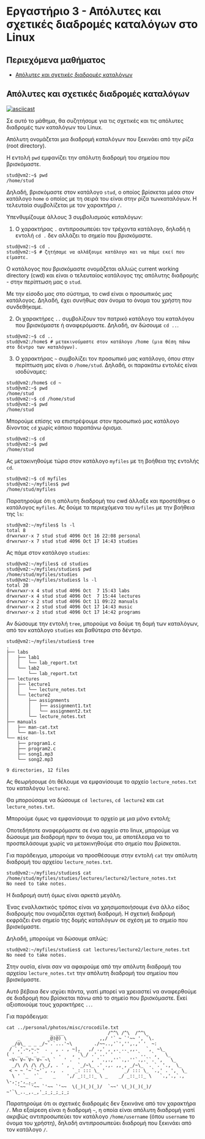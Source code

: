 # Εργαστήριο 3 - Απόλυτες και σχετικές διαδρομές καταλόγων στο Linux

## Περιεχόμενα μαθήματος

- [Απόλυτες και σχετικές διαδρομές καταλόγων](#απόλυτες-και-σχετικές-διαδρομές-καταλόγων)

## Απόλυτες και σχετικές διαδρομές καταλόγων
[![asciicast](https://asciinema.org/a/tLXhzq4JpU8lo5EbPHswiDv8v.svg)](https://asciinema.org/a/tLXhzq4JpU8lo5EbPHswiDv8v)

Σε αυτό το μάθημα, θα συζητήσομε για τις σχετικές και τις απόλυτες διαδρομές των καταλόγων του Linux.

Απόλυτη ονομάζεται μια διαδρομή καταλόγων που ξεκινάει από την ρίζα (root directory).

Η εντολή `pwd` εμφανίζει την απόλυτη διαδρομή του σημείου που βρισκόμαστε.

```console
stud@vm2:~$ pwd
/home/stud
```

Δηλαδή, βρισκόμαστε στον κατάλογο `stud`, o οποίος βρίσκεται μέσα στον κατάλογο `home` ο οποίος με τη σειρά του είναι στην ρίζα τωνκαταλόγων. Η τελευταία συμβολίζεται με τον χαρακτήρα `/`.

Υπενθυμίζουμε άλλους 3 συμβολισμούς καταλόγων:
1) Ο χαρακτήρας `.` αντιπροσωπεύει τον τρέχοντα κατάλογο, δηλαδή η εντολή `cd .` δεν αλλάζει το σημείο που βρισκόμαστε.

```console
stud@vm2:~$ cd .
stud@vm2:~$ # ζητήσαμε να αλλάξουμε κατάλογο και να πάμε εκεί που είμαστε.
```

Ο κατάλογος που βρισκόμαστε ονομάζεται αλλιώς current working directory (cwd) και είναι ο τελευταίος κατάλογος της απόλυτης διαδρομής - στην περίπτωση μας ο `stud`.

Με την είσοδο μας στο σύστημα, το cwd είναι ο προσωπικός μας κατάλογος. Δηλαδή, έχει συνήθως σαν όνομα το όνομα του χρήστη που συνδεθήκαμε.


2) Οι χαρακτήρες `..` συμβολίζουν τον πατρικό κατάλογο του καταλόγου που βρισκόμαστε ή αναφερόμαστε. Δηλαδή, αν δώσουμε `cd ..`.

```console
stud@vm2:~$ cd ..
stud@vm2:/home$ # μετακινούμαστε στον κατάλογο /home (μια θέση πάνω στο δέντρο των καταλόγων).
```

3) Ο χαρακτήρας `~` συμβολίζει τον προσωπικό μας κατάλογο, όπου στην περίπτωση μας είναι ο `/home/stud`. Δηλαδή, οι παρακάτω εντολές είναι ισοδύναμες:

```console
stud@vm2:/home$ cd ~
stud@vm2:~$ pwd
/home/stud
stud@vm2:~$ cd /home/stud
stud@vm2:~$ pwd
/home/stud
```

Μπορούμε επίσης να επιστρέψουμε στον προσωπικό μας κατάλογο δίνοντας `cd` χωρίς κάποιο παραπάνω όρισμα.

```console
stud@vm2:~$ cd
stud@vm2:~$ pwd
/home/stud
```

Ας μετακινηθούμε τώρα στον κατάλογο `myfiles` με τη βοήθεια της εντολής `cd`.

```console
stud@vm2:~$ cd myfiles
stud@vm2:~/myfiles$ pwd
/home/stud/myfiles
```

Παρατηρούμε ότι η απόλυτη διαδρομή του cwd άλλαξε και προστέθηκε ο κατάλογος `myfiles`. Ας δούμε τα περιεχόμενα του `myfiles` με την βοήθεια της `ls`:

```console
stud@vm2:~/myfiles$ ls -l
total 8
drwxrwxr-x 7 stud stud 4096 Oct 16 22:08 personal
drwxrwxr-x 7 stud stud 4096 Oct 17 14:43 studies
```

Ας πάμε στον κατάλογο `studies`:

```console
stud@vm2:~/myfiles$ cd studies
stud@vm2:~/myfiles/studies$ pwd
/home/stud/myfiles/studies
stud@vm2:~/myfiles/studies$ ls -l
total 20
drwxrwxr-x 4 stud stud 4096 Oct  7 15:43 labs
drwxrwxr-x 4 stud stud 4096 Oct  7 15:44 lectures
drwxrwxr-x 2 stud stud 4096 Oct 11 09:22 manuals
drwxrwxr-x 2 stud stud 4096 Oct 17 14:43 music
drwxrwxr-x 2 stud stud 4096 Oct 17 14:42 programs
```

Αν δώσουμε την εντολή `tree`, μπορούμε να δούμε τη δομή των καταλόγων, από τον κατάλογο `studies` και βαθύτερα στο δέντρο.

```console
stud@vm2:~/myfiles/studies$ tree
.
├── labs
│   ├── lab1
│   │   └── lab_report.txt
│   └── lab2
│       └── lab_report.txt
├── lectures
│   ├── lecture1
│   │   └── lecture_notes.txt
│   └── lecture2
│       ├── assignments
│       │   ├── assignment1.txt
│       │   └── assignment2.txt
│       └── lecture_notes.txt
├── manuals
│   ├── man-cat.txt
│   └── man-ls.txt
└── misc
    ├── program1.c
    ├── program2.c
    ├── song1.mp3
    └── song2.mp3

9 directories, 12 files
```

Ας θεωρήσουμε ότι θέλουμε να εμφανίσουμε το αρχείο `lecture_notes.txt` του καταλόγου `lecture2`.

Θα μπορούσαμε να δώσουμε `cd lectures`, `cd lecture2` και `cat lecture_notes.txt`.

Μπορούμε όμως να εμφανίσουμε το αρχείο με μια μόνο εντολή;
 
Οποτεδήποτε αναφερόμαστε σε ένα αρχείο στο linux, μπορούμε να δώσουμε μια διαδρομή πριν το όνομα του, με αποτέλεσμα να το προσπελάσουμε χωρίς να μετακινηθούμε στο σημείο που βρίσκεται.

Για παράδειγμα, μπορούμε να προσθέσουμε στην εντολή `cat` την απόλυτη διαδρομή του αρχείου `lecture_notes.txt`.

```console
stud@vm2:~/myfiles/studies$ cat /home/stud/myfiles/studies/lectures/lecture2/lecture_notes.txt 
No need to take notes.
```

Η διαδρομή αυτή όμως είναι αρκετά μεγάλη.

Ένας εναλλακτικός τρόπος είναι να χρησιμοποιήσουμε ένα άλλο είδος διαδρομής που ονομάζεται σχετική διαδρομή. Η σχετική διαδρομή εκφράζει ένα σημείο της δομής καταλόγων σε σχέση με το σημείο που βρισκόμαστε.

Δηλαδή, μπορούμε να δώσουμε απλώς:

```console
stud@vm2:~/myfiles/studies$ cat lectures/lecture2/lecture_notes.txt 
No need to take notes.
```

Στην ουσία, είναι σαν να αφαιρούμε από την απόλυτη διαδρομή του αρχείου `lecture_notes.txt` την απόλυτη διαδρομή του σημείου που βρισκόμαστε.

Αυτό βέβαια δεν ισχύει πάντα, γιατί μπορεί να χρειαστεί να αναφερθούμε σε διαδρομή που βρίσκεται πάνω από το σημείο που βρισκόμαστε. Εκεί αξιοποιούμε τους χαρακτήρες `..`.

Για παράδειγμα:

```console
cat ../personal/photos/misc/crocodile.txt 
                _ ___                /^^\ /^\  /^^\_
    _          _@)@) \            ,,/ '` ~ `'~~ ', `\.
  _/o\_ _ _ _/~`.`...'~\        ./~~..,'`','',.,' '  ~:
 / `,'.~,~.~  .   , . , ~|,   ,/ .,' , ,. .. ,,.   `,  ~\_
( ' _' _ '_` _  '  .    , `\_/ .' ..' '  `  `   `..  `,   \_
 ~V~ V~ V~ V~ ~\ `   ' .  '    , ' .,.,''`.,.''`.,.``. ',   \_
  _/\ /\ /\ /\_/, . ' ,   `_/~\_ .' .,. ,, , _/~\_ `. `. '.,  \_
 < ~ ~ '~`'~'`, .,  .   `_: ::: \_ '      `_/ ::: \_ `.,' . ',  \_
  \ ' `_  '`_    _    ',/ _::_::_ \ _    _/ _::_::_ \   `.,'.,`., \-,-,-,_,_,
   `'~~ `'~~ `'~~ `'~~  \(_)(_)(_)/  `~~' \(_)(_)(_)/ ~'`\_.._,._,'_;_;_;_;_;
```

Παρατηρούμε ότι οι σχετικές διαδρομές δεν ξεκινάνε από τον χαρακτήρα `/`. Μια εξαίρεση είναι η διαδρομή `~`, η οποία είναι απόλυτη διαδρομή γιατί ακριβώς αντιπροσωπεύει τον κατάλογο `/home/username` (όπου `username` το όνομα του χρήστη), δηλαδή αντιπροσωπεύει διαδρομή που ξεκινάει από τον κατάλογο `/`.
